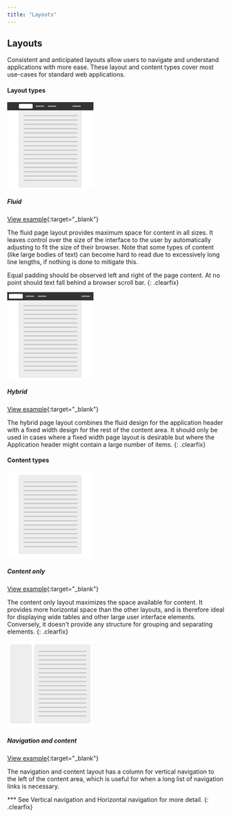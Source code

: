 ```yaml
---
title: "Layouts"
---
```


<div class="pl-pattern pl-pattern-layouts">

## Layouts
Consistent and anticipated layouts allow users to navigate and understand applications with more ease. These layout and content types cover most use-cases for standard web applications.

#### Layout types

![Fixed width layout](layouts/images/layout-fixed.png)

##### Fluid

[View example](layouts/fluid.html){:target="_blank"}

The fluid page layout provides maximum space for content in all sizes. It leaves control over the size of the interface to the user by automatically adjusting to fit the size of their browser. Note that some types of content (like large bodies of text) can become hard to read due to excessively long line lengths, if nothing is done to mitigate this.

Equal padding should be observed left and right of the page content. At no point should text fall behind a browser scroll bar.
{: .clearfix}

![Hybrid layout](layouts/images/layout-hybrid.png)

##### Hybrid

[View example](layouts/hybrid.html){:target="_blank"}

The hybrid page layout combines the fluid design for the application header with a fixed width design for the rest of the content area. It should only be used in cases where a fixed width page layout is desirable but where the Application header might contain a large number of items.
{: .clearfix}

#### Content types



![Content only](layouts/images/type-content-only.png)

##### Content only

[View example](layouts/type-content-only.html){:target="_blank"}

The content only layout maximizes the space available for content. It provides more horizontal space than the other layouts, and is therefore ideal for displaying wide tables and other large user interface elements. Conversely, it doesn't provide any structure for grouping and separating elements.
{: .clearfix}

![Navigation and content](layouts/images/type-content-navigation.png)

##### Navigation and content

[View example](layouts/type-content-navigation.html){:target="_blank"}

The navigation and content layout has a column for vertical navigation to the left of the content area, which is useful for when a long list of navigation links is necessary.

*** See Vertical navigation and Horizontal navigation for more detail.
{: .clearfix}

</div>
